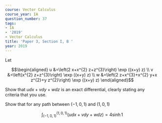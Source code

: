 ```yaml
---
course: Vector Calculus
course_year: IA
question_number: 37
tags:
- IA
- '2019'
- Vector Calculus
title: 'Paper 3, Section I, B '
year: 2019
---
```




Let

$$\begin{aligned}
u &=\left(2 x+x^{2} z+z^{3}\right) \exp ((x+y) z) \\
v &=\left(x^{2} z+z^{3}\right) \exp ((x+y) z) \\
w &=\left(2 z+x^{3}+x^{2} y+x z^{2}+y z^{2}\right) \exp ((x+y) z)
\end{aligned}$$

Show that $u d x+v d y+w d z$ is an exact differential, clearly stating any criteria that you use.

Show that for any path between $(-1,0,1)$ and $(1,0,1)$

$$\int_{(-1,0,1)}^{(1,0,1)}(u d x+v d y+w d z)=4 \sinh 1$$